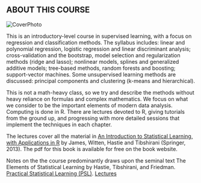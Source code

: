## ABOUT THIS COURSE

![CoverPhoto](stat-learning.jpeg)

This is an introductory-level course in supervised learning, with a focus on regression and classification methods. The syllabus includes: linear and polynomial regression, logistic regression and linear discriminant analysis; cross-validation and the bootstrap, model selection and regularization methods (ridge and lasso); nonlinear models, splines and generalized additive models; tree-based methods, random forests and boosting; support-vector machines. Some unsupervised learning methods are discussed: principal components and clustering (k-means and hierarchical).

This is not a math-heavy class, so we try and describe the methods without heavy reliance on formulas and complex mathematics. We focus on what we consider to be the important elements of modern data analysis. Computing is done in R. There are lectures devoted to R, giving tutorials from the ground up, and progressing with more detailed sessions that implement the techniques in each chapter.

The lectures cover all the material in [An Introduction to Statistical Learning, with Applications in R](http://www-bcf.usc.edu/~gareth/ISL/) by James, Witten, Hastie and Tibshirani (Springer, 2013). The pdf for this book is available for free on the book website.

Notes on the the course predominantly draws upon the seminal text The Elements of Statistical Learning by Hastie, Tibshirani, and Friedman. [Practical Statistical Learning (PSL)](https://liangfgithub.github.io/PSL/). [Lectures](https://publish.illinois.edu/liangf/teaching/stat-542/stat-542-lectures/)
